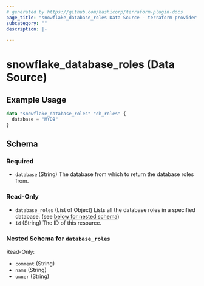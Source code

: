 ```yaml
---
# generated by https://github.com/hashicorp/terraform-plugin-docs
page_title: "snowflake_database_roles Data Source - terraform-provider-snowflake"
subcategory: ""
description: |-
  
---
```


# snowflake_database_roles (Data Source)



## Example Usage

```terraform
data "snowflake_database_roles" "db_roles" {
  database = "MYDB"
}
```

<!-- schema generated by tfplugindocs -->
## Schema

### Required

- `database` (String) The database from which to return the database roles from.

### Read-Only

- `database_roles` (List of Object) Lists all the database roles in a specified database. (see [below for nested schema](#nestedatt--database_roles))
- `id` (String) The ID of this resource.

<a id="nestedatt--database_roles"></a>
### Nested Schema for `database_roles`

Read-Only:

- `comment` (String)
- `name` (String)
- `owner` (String)


